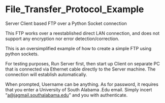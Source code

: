 # File_Transfer_Protocol_Example
Server Client based FTP over a Python Socket connection

This FTP works over a reestablished direct LAN connection, and does not support any encryption nor error detection/correction.

This is an oversimplified example of how to create a simple FTP using python sockets.

For testing purposes, Run Server first, then start up Client on separate PC that is connected via Ethernet cable directly to the Server machine. The connection will establish automatically. 

When prompted, Username can be anything. As for password, it requires that you enter a University of South Alabama .Edu email. Simply incert “a@jagmail.southalabama.edu” and you with authenticate.
